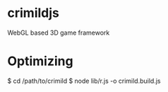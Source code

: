 crimildjs
=========

WebGL based 3D game framework

Optimizing
==========

$ cd /path/to/crimild
$ node lib/r.js -o crimild.build.js

